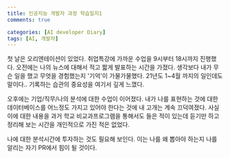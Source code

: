 ```yaml
---
title: 인공지능 개발자 과정 학습일지1
comments: true

categories: [AI developer Diary]
tags: [AI, 개발자]
---
```


첫 날은 오리엔테이션이 있었다. 취업특강에 가까운 수업을 9시부터 18시까지 진행했다. 오전에는 나의 뉴스에 대해서 적고 짧게 발표하는 시간을 가졌다.
생각보다 내가 무슨 일을 했고 무엇을 경험했는지 '기억'이 가물가물했다. 21년도 1~4월 까지의 일인데도 말이다..  ​기록하는 습관의 중요성을 여기서 깊게 느꼈다.

오후에는 기업/직무/나의 분석에 대한 수업이 이어졌다. 내가 나를 표현하는 것에 대한 데이터베이스를 어느정도 가지고 있어야 한다는 것에 내 고개는 계속 끄덕여졌다. 사실 이에 대한 내용을 과거 학교 비교과프로그램을 통해서도 들은 적이 있는데 듣기만 하고 정리해 보는 시간을 개인적으로 가진 적은 없었다.

​나에 대한 분석시간에 투자하는 것도 필요해 보인다. 이는 나를 왜 뽑아야 하는지 나를 알리는 자기 PR에서 힘이 될 것이다.

​